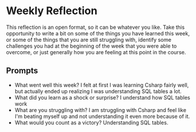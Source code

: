 # Weekly Reflection
This reflection is an open format, so it can be whatever you like. Take this opportunity to write a bit on some of the things you have learned this week, or some of the things that you are still struggling with, identify some challenges you had at the beginning of the week that you were able to overcome, or just generally how you are feeling at this point in the course.

## Prompts
- What went well this week?
    I felt at first I was learning Csharp fairly well, but actually ended up realizing I was understanding SQL tables a lot.
- What did you learn as a shock or surprise?
    I understand how SQL tables work
- What are you struggling with?
    I am struggling with Csharp and feel like I'm beating myself up and not understanding it even more because of it.
- What would you count as a victory?
    Understanding SQL tables.